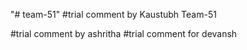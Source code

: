 "# team-51"
#trial comment by Kaustubh
Team-51

#trial comment by ashritha
#trial comment for devansh